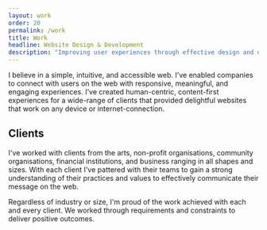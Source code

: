 ```yaml
---
layout: work
order: 20
permalink: /work
title: Work
headline: Website Design & Development
description: "Improving user experiences through effective design and development."
---
```



I believe in a simple, intuitive, and accessible web. I've enabled companies to connect with users on the web with responsive, meaningful, and engaging experiences. I've created human-centric, content-first experiences for a wide-range of clients that provided delightful websites that work on any device or internet-connection.

## Clients

I've worked with clients from the arts, non-profit organisations, community organisations, financial institutions, and business ranging in all shapes and sizes. With each client I've pattered with their teams to gain a strong understanding of their practices and values to effectively communicate their message on the web.

Regardless of industry or size, I'm proud of the work achieved with each and every client. We worked through requirements and constraints to deliver positive outcomes.